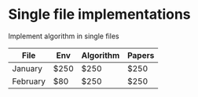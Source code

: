 # Single file implementations
Implement algorithm in single files

| File    | Env    |  Algorithm | Papers |
| -------- | ------- |------- |------- |
| January  | $250    |$250    |$250    |
| February | $80     |$250    |$250    |